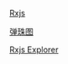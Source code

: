 [Rxjs](https://rxjs.dev/)

[弹珠图](https://rxmarbles.com/)

[Rxjs Explorer](https://reactive.how/rxjs/explorer)

